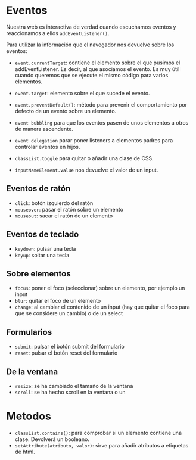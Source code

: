 # Eventos

Nuestra web es interactiva de verdad cuando escuchamos eventos y reaccionamos a ellos `addEventListener()`.

Para utilizar la información que el navegador nos devuelve sobre los eventos:
- `event.currentTarget`: contiene el elemento sobre el que pusimos el addEventListener. Es decir, al que asociamos el evento. Es muy útil cuando queremos que se ejecute el mismo código para varios elementos.

- `event.target`: elemento sobre el que sucede el evento.

- `event.preventDefault()`: método para prevenir el comportamiento por defecto de un evento sobre un elemento.

- `event bubbling` para que los eventos pasen de unos elementos a otros de manera ascendente.

- `event delegation` parar poner listeners a elementos padres para controlar eventos en hijos.

- `classList.toggle` para quitar o añadir una clase de CSS.

- `inputNameElement.value` nos devuelve el valor de un input.

## Eventos de ratón
- `click`: botón izquierdo del ratón
- `mouseover`: pasar el ratón sobre un elemento
- `mouseout`: sacar el ratón de un elemento

## Eventos de teclado
- `keydown`: pulsar una tecla
- `keyup`: soltar una tecla

## Sobre elementos
- `focus`: poner el foco (seleccionar) sobre un elemento, por ejemplo un input
- `blur`: quitar el foco de un elemento
- `change`: al cambiar el contenido de un input (hay que quitar el foco para que se considere un cambio) o de un select 

## Formularios
- `submit`: pulsar el botón submit del formulario
- `reset`: pulsar el botón reset del formulario

## De la ventana
- `resize`: se ha cambiado el tamaño de la ventana
- `scroll`: se ha hecho scroll en la ventana o un 

# Metodos
- `classList.contains()`: para comprobar si un elemento contiene una clase. Devolverá un booleano.
- `setAttribute(atributo, valor)`: sirve para añadir atributos a etiquetas de html.